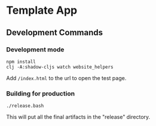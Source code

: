 # Template App

## Development Commands

### Development mode

```
npm install
clj -A:shadow-cljs watch website_helpers
```

Add `/index.html` to the url to open the test page.

### Building for production

```
./release.bash
```

This will put all the final artifacts in the "release" directory.
